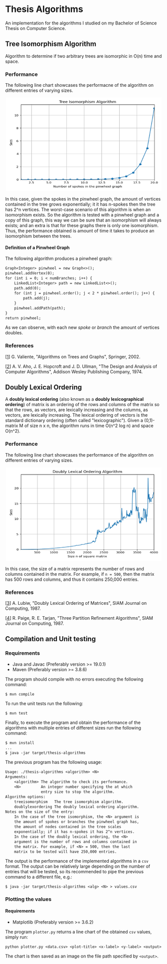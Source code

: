 # Thesis Algorithms

An implementation for the algorithms I studied on my Bachelor of Science Thesis
on Computer Science.

## Tree Isomorphism Algorithm

Algorithm to determine if two arbitrary trees are isomorphic in O(n) time and
space.

### Performance

The following line chart showcases the performacne of the algorithm on different
entries of varying sizes.

<p align="center">
  <img src="images/treeiso.png" width="500" height="300">
</p>

In this case, given the spokes in the pinwheel graph, the amount of vertices
contained in the tree grows exponentially; it it has n-spokes then the tree has
2^n vertices. The worst-case scenario of this algorithm is when an isomorphism
exists. So the algorithm is tested with a pinwheel graph and a copy of this
graph, this way we can be sure that an isomorphism will always exists; and an
extra is that for these graphs there is only one isomorphism. Thus, the
performance obtained is amount of time it takes to produce an isomorphism
between the trees.

#### Definition of a Pinwheel Graph

The following algorithm produces a pinwheel graph:

```
Graph<Integer> pinwheel = new Graph<>();
pinwheel.addVertex(0);
for (int i = 0; i < numBranches; i++) {
	LinkedList<Integer> path = new LinkedList<>();
	path.add(0);
	for (int j = pinwheel.order(); j < 2 * pinwheel.order(); j++) {
		path.add(j);
	}
	pinwheel.addPath(path);
}
return pinwheel;
```

As we can observe, with each new *spoke* or *branch* the amount of vertices
doubles.

### References

[[1](https://www.cs.upc.edu/~valiente/algorithm/)]
    G. Valiente, "Algorithms on Trees and Graphs", Springer, 2002.

[[2](https://www.pearson.com/en-us/subject-catalog/p/design-and-analysis-of-computer-algorithms-the/P200000003488/9780201000290)]
    A. V. Aho, J. E. Hopcroft and J. D. Ullman, "The Design and Analysis of
    Computer Algorithms", Addison Wesley Publishing Company, 1974.

## Doubly Lexical Ordering

A **doubly lexical ordering** (also known as a **doubly lexicographical
ordering**) of matrix is an ordering of the rows and columns of the matrix so
that the rows, as vectors, are lexically increasing and the columns, as vectors,
are lexically increasing. The lexical ordering of vectors is the standard
dictionary ordering (often called "lexicographic").  Given a (0,1)-matrix M of
size n x n, the algorithm runs in time O(n^2 log n) and space O(n^2).

### Performance

The following line chart showcases the performance of the algorithm on
different entries of varying sizes.

<p align="center">
  <img src="images/doublylexord.png" width="500" height="300">
</p>

In this case, the size of a matrix represents the number of rows and columns
contained in the matrix. For example, if `n = 500`, then the matrix has 500
rows and columns, and thus it contains 250,000 entries.

### References

[[3](https://doi.org/10.1137/0216057)]
    A. Lubiw, "Doubly Lexical Ordering of Matrices", SIAM Journal on Computing,
    1987.

[[4](https://doi.org/10.1137/0216062)]
    R. Paige, R. E. Tarjan, "Three Partition Refinement Algorithms", SIAM
    Journal on Computing, 1987.


## Compilation and Unit testing

### Requirements

* Java and Javac (Preferably version >= 19.0.1)
* Maven (Preferably version >= 3.8.6)

The program should compile with no errors executing the following command:

```
$ mvn compile
```

To run the unit tests run the following:

```
$ mvn test
```

Finally, to execute the program and obtain the performance of the algorithms
with multiple entries of different sizes run the following command:

```
$ mvn install
...
$ java -jar target/thesis-algorithms
```

The previous program has the following usage:

```
Usage: ./thesis-algorithms <algorithm> <N>
Arguments:
    <algorithm> The algorithm to check its performance.
    <N>         An integer number specifying the at which
                entry size to stop the algorithm.
Algorithm options:
    treeisomorphism   The tree isomorphism algorithm.
    doublylexordering The doubly lexical ordering algorithm.
Notes on the size of the entry:
    In the case of the tree isomorphism, the <N> argument is
    the amount of spokes or branches the pinwheel graph has,
    the amount of nodes contained in the tree scales
    exponentially; if it has n-spokes it has 2^n vertices.
    In the case of the doubly lexical ordering, the <N>
    argument is the number of rows and columns contained in
    the matrix. For example, if <N> = 500, then the last
    matrix to be tested will have 250,000 entries.

```

The output is the performance of the implemented algorithms in a `csv`
format. The output can be relatively large depending on the number of entries
that will be tested, so its recommended to pipe the previous command to a
different file, e.g.:

```
$ java -jar target/thesis-algorithms <alg> <N> > values.csv
```

### Plotting the values

#### Requirements

* Matplotlib (Preferably version >= 3.6.2)

The program `plotter.py` returns a line chart of the obtained `csv` values,
simply run:

```
python plotter.py <data.csv> <plot-title> <x-label> <y-label> <output>
```

The chart is then saved as an image on the file path specified by `<output>`.
